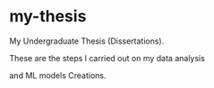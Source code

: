 # my-thesis
My Undergraduate Thesis (Dissertations).


These are the steps l carried out on my data analysis 

and ML models Creations.
